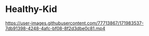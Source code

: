 # Healthy-Kid



https://user-images.githubusercontent.com/77713867/171983537-7db91398-4248-4afc-bf08-8f2d3dbe0c81.mp4

